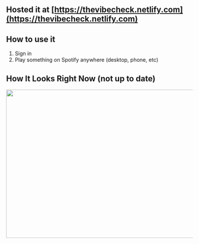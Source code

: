 ## Hosted it at [https://thevibecheck.netlify.com](https://thevibecheck.netlify.com)

## How to use it
1. Sign in
2. Play something on Spotify anywhere (desktop, phone, etc)

## How It Looks Right Now (not up to date)
<img src="https://github.com/shanjng/vibe-check/blob/main/demo.png " alt=""
	title="SimpleWeather Demo" width="900" height="400" />
